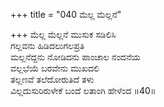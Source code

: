+++
title = "040 ಮೆಲ್ಲ ಮೆಲ್ಲನೆ"

+++
ಮೆಲ್ಲ ಮೆಲ್ಲನೆ ಮುಸುಕ ಸಡಿಲಿಸಿ  
ಗಲ್ಲವನು ಹಿಡಿದಲುಗಲಪ್ರತಿ  
ಮಲ್ಲನೆದ್ದನು ನೋಡಿದನು ಪಾಂಚಾಲ ನಂದನೆಯ  
ವಲ್ಲಭೆಯೆ ಬರವೇನು ಮುಖದಲಿ  
ತಲ್ಲಣವೆ ತಲೆದೋರುತಿದೆ ತಳು  
ವಿಲ್ಲದುಸುರಿರುಳೇಕೆ ಬಂದೆ ಲತಾಂಗಿ ಹೇಳೆಂದ      ॥40॥
